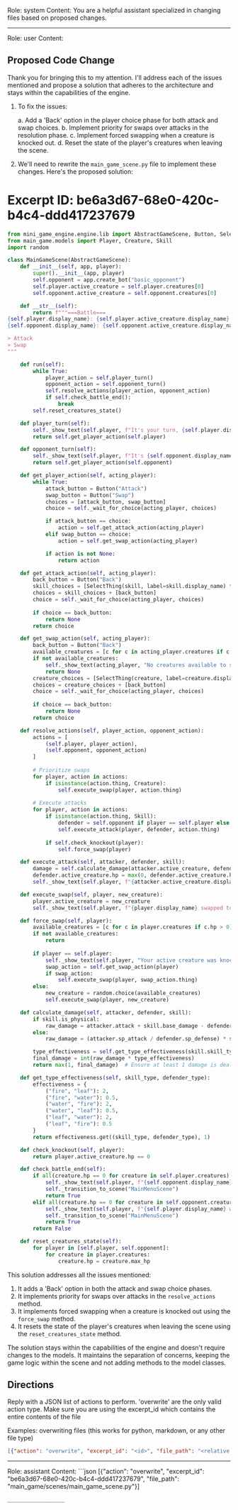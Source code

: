 Role: system
Content: You are a helpful assistant specialized in changing files based on proposed changes.
__________________
Role: user
Content: 
## Proposed Code Change
Thank you for bringing this to my attention. I'll address each of the issues mentioned and propose a solution that adheres to the architecture and stays within the capabilities of the engine.

1. To fix the issues:

   a. Add a 'Back' option in the player choice phase for both attack and swap choices.
   b. Implement priority for swaps over attacks in the resolution phase.
   c. Implement forced swapping when a creature is knocked out.
   d. Reset the state of the player's creatures when leaving the scene.

2. We'll need to rewrite the `main_game_scene.py` file to implement these changes. Here's the proposed solution:

# Excerpt ID: be6a3d67-68e0-420c-b4c4-ddd417237679
```python main_game/scenes/main_game_scene.py
from mini_game_engine.engine.lib import AbstractGameScene, Button, SelectThing
from main_game.models import Player, Creature, Skill
import random

class MainGameScene(AbstractGameScene):
    def __init__(self, app, player):
        super().__init__(app, player)
        self.opponent = app.create_bot("basic_opponent")
        self.player.active_creature = self.player.creatures[0]
        self.opponent.active_creature = self.opponent.creatures[0]

    def __str__(self):
        return f"""===Battle===
{self.player.display_name}: {self.player.active_creature.display_name} (HP: {self.player.active_creature.hp}/{self.player.active_creature.max_hp})
{self.opponent.display_name}: {self.opponent.active_creature.display_name} (HP: {self.opponent.active_creature.hp}/{self.opponent.active_creature.max_hp})

> Attack
> Swap
"""

    def run(self):
        while True:
            player_action = self.player_turn()
            opponent_action = self.opponent_turn()
            self.resolve_actions(player_action, opponent_action)
            if self.check_battle_end():
                break
        self.reset_creatures_state()

    def player_turn(self):
        self._show_text(self.player, f"It's your turn, {self.player.display_name}!")
        return self.get_player_action(self.player)

    def opponent_turn(self):
        self._show_text(self.player, f"It's {self.opponent.display_name}'s turn!")
        return self.get_player_action(self.opponent)

    def get_player_action(self, acting_player):
        while True:
            attack_button = Button("Attack")
            swap_button = Button("Swap")
            choices = [attack_button, swap_button]
            choice = self._wait_for_choice(acting_player, choices)

            if attack_button == choice:
                action = self.get_attack_action(acting_player)
            elif swap_button == choice:
                action = self.get_swap_action(acting_player)

            if action is not None:
                return action

    def get_attack_action(self, acting_player):
        back_button = Button("Back")
        skill_choices = [SelectThing(skill, label=skill.display_name) for skill in acting_player.active_creature.skills]
        choices = skill_choices + [back_button]
        choice = self._wait_for_choice(acting_player, choices)
        
        if choice == back_button:
            return None
        return choice

    def get_swap_action(self, acting_player):
        back_button = Button("Back")
        available_creatures = [c for c in acting_player.creatures if c != acting_player.active_creature and c.hp > 0]
        if not available_creatures:
            self._show_text(acting_player, "No creatures available to swap.")
            return None
        creature_choices = [SelectThing(creature, label=creature.display_name) for creature in available_creatures]
        choices = creature_choices + [back_button]
        choice = self._wait_for_choice(acting_player, choices)
        
        if choice == back_button:
            return None
        return choice

    def resolve_actions(self, player_action, opponent_action):
        actions = [
            (self.player, player_action),
            (self.opponent, opponent_action)
        ]
        
        # Prioritize swaps
        for player, action in actions:
            if isinstance(action.thing, Creature):
                self.execute_swap(player, action.thing)
        
        # Execute attacks
        for player, action in actions:
            if isinstance(action.thing, Skill):
                defender = self.opponent if player == self.player else self.player
                self.execute_attack(player, defender, action.thing)
            
            if self.check_knockout(player):
                self.force_swap(player)

    def execute_attack(self, attacker, defender, skill):
        damage = self.calculate_damage(attacker.active_creature, defender.active_creature, skill)
        defender.active_creature.hp = max(0, defender.active_creature.hp - damage)
        self._show_text(self.player, f"{attacker.active_creature.display_name} used {skill.display_name} and dealt {damage} damage to {defender.active_creature.display_name}!")

    def execute_swap(self, player, new_creature):
        player.active_creature = new_creature
        self._show_text(self.player, f"{player.display_name} swapped to {new_creature.display_name}!")

    def force_swap(self, player):
        available_creatures = [c for c in player.creatures if c.hp > 0]
        if not available_creatures:
            return
        
        if player == self.player:
            self._show_text(self.player, "Your active creature was knocked out. Choose a new creature:")
            swap_action = self.get_swap_action(player)
            if swap_action:
                self.execute_swap(player, swap_action.thing)
        else:
            new_creature = random.choice(available_creatures)
            self.execute_swap(player, new_creature)

    def calculate_damage(self, attacker, defender, skill):
        if skill.is_physical:
            raw_damage = attacker.attack + skill.base_damage - defender.defense
        else:
            raw_damage = (attacker.sp_attack / defender.sp_defense) * skill.base_damage

        type_effectiveness = self.get_type_effectiveness(skill.skill_type, defender.creature_type)
        final_damage = int(raw_damage * type_effectiveness)
        return max(1, final_damage)  # Ensure at least 1 damage is dealt

    def get_type_effectiveness(self, skill_type, defender_type):
        effectiveness = {
            ("fire", "leaf"): 2,
            ("fire", "water"): 0.5,
            ("water", "fire"): 2,
            ("water", "leaf"): 0.5,
            ("leaf", "water"): 2,
            ("leaf", "fire"): 0.5
        }
        return effectiveness.get((skill_type, defender_type), 1)

    def check_knockout(self, player):
        return player.active_creature.hp == 0

    def check_battle_end(self):
        if all(creature.hp == 0 for creature in self.player.creatures):
            self._show_text(self.player, f"{self.opponent.display_name} wins!")
            self._transition_to_scene("MainMenuScene")
            return True
        elif all(creature.hp == 0 for creature in self.opponent.creatures):
            self._show_text(self.player, f"{self.player.display_name} wins!")
            self._transition_to_scene("MainMenuScene")
            return True
        return False

    def reset_creatures_state(self):
        for player in [self.player, self.opponent]:
            for creature in player.creatures:
                creature.hp = creature.max_hp
```

This solution addresses all the issues mentioned:

1. It adds a 'Back' option in both the attack and swap choice phases.
2. It implements priority for swaps over attacks in the `resolve_actions` method.
3. It implements forced swapping when a creature is knocked out using the `force_swap` method.
4. It resets the state of the player's creatures when leaving the scene using the `reset_creatures_state` method.

The solution stays within the capabilities of the engine and doesn't require changes to the models. It maintains the separation of concerns, keeping the game logic within the scene and not adding methods to the model classes.

## Directions
Reply with a JSON list of actions to perform. 'overwrite' are the only valid action type. 
Make sure you are using the excerpt_id which contains the entire contents of the file

Examples:
overwriting files (this works for python, markdown, or any other file type)
```json output_example1
[{"action": "overwrite", "excerpt_id": "<id>", "file_path": "<relative file path>"}]
```

__________________
Role: assistant
Content: ```json
[{"action": "overwrite", "excerpt_id": "be6a3d67-68e0-420c-b4c4-ddd417237679", "file_path": "main_game/scenes/main_game_scene.py"}]
```
__________________
